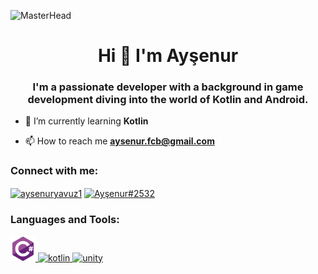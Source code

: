  ![MasterHead](https://pbs.twimg.com/media/F0zpudhagAEbVyh?format=jpg&name=large)
<h1 align="center">Hi 👾 I'm Ayşenur</h1>
<h3 align="center">I'm a passionate developer with a background in game development diving into the world of Kotlin and Android.</h3>

- 🌱 I’m currently learning **Kotlin**

- 📫 How to reach me **aysenur.fcb@gmail.com**

<h3 align="left">Connect with me:</h3>
<p align="left">
<a href="https://linkedin.com/in/aysenuryavuz1" target="blank"><img align="center" src="https://raw.githubusercontent.com/rahuldkjain/github-profile-readme-generator/master/src/images/icons/Social/linked-in-alt.svg" alt="aysenuryavuz1" height="30" width="40" /></a>
<a href="https://discord.gg/Ayşenur#2532" target="blank"><img align="center" src="https://raw.githubusercontent.com/rahuldkjain/github-profile-readme-generator/master/src/images/icons/Social/discord.svg" alt="Ayşenur#2532" height="30" width="40" /></a>
</p>

<h3 align="left">Languages and Tools:</h3>
<p align="left"> <a href="https://www.w3schools.com/cs/" target="_blank" rel="noreferrer"> <img src="https://raw.githubusercontent.com/devicons/devicon/master/icons/csharp/csharp-original.svg" alt="csharp" width="40" height="40"/> </a> <a href="https://kotlinlang.org" target="_blank" rel="noreferrer"> <img src="https://www.vectorlogo.zone/logos/kotlinlang/kotlinlang-icon.svg" alt="kotlin" width="40" height="40"/> </a> <a href="https://unity.com/" target="_blank" rel="noreferrer"> <img src="https://www.vectorlogo.zone/logos/unity3d/unity3d-icon.svg" alt="unity" width="40" height="40"/> </a> </p>


<!--
**blaugranaa/blaugranaa** is a ✨ _special_ ✨ repository because its `README.md` (this file) appears on your GitHub profile.

Here are some ideas to get you started:

- 🔭 I’m currently working on ...
- 🌱 I’m currently learning ...
- 👯 I’m looking to collaborate on ...
- 🤔 I’m looking for help with ...
- 💬 Ask me about ...
- 📫 How to reach me: ...
- 😄 Pronouns: ...
- ⚡ Fun fact: ...
-->
